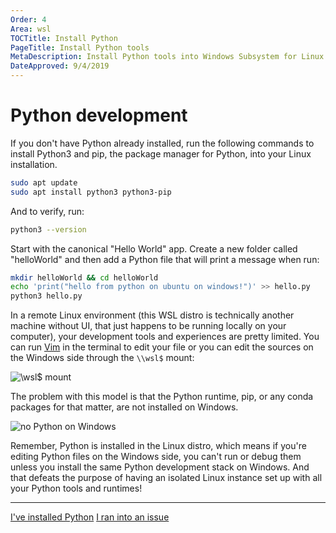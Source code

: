 ```yaml
---
Order: 4
Area: wsl
TOCTitle: Install Python
PageTitle: Install Python tools
MetaDescription: Install Python tools into Windows Subsystem for Linux
DateApproved: 9/4/2019
---
```

# Python development

If you don't have Python already installed, run the following commands to install Python3 and pip, the package manager for Python, into your Linux installation.

```bash
sudo apt update
sudo apt install python3 python3-pip
```

And to verify, run:

```bash
python3 --version
```

Start with the canonical "Hello World" app. Create a new folder called "helloWorld" and then add a Python file that will print a message when run:

```bash
mkdir helloWorld && cd helloWorld
echo 'print("hello from python on ubuntu on windows!")' >> hello.py
python3 hello.py
```

In a remote Linux environment (this WSL distro is technically another machine without UI, that just happens to be running locally on your computer), your development tools and experiences are pretty limited.  You can run [Vim](https://stackoverflow.blog/2017/05/23/stack-overflow-helping-one-million-developers-exit-vim/) in the terminal to edit your file or you can edit the sources on the Windows side through the `\\wsl$` mount:

![\\wsl$ mount](images/wsl/wsl$-mount.png)

The problem with this model is that the Python runtime, pip, or any conda packages for that matter, are not installed on Windows.

![no Python on Windows](images/wsl/no-python-on-windows.png)

Remember, Python is installed in the Linux distro, which means if you're editing Python files on the Windows side, you can't run or debug them unless you install the same Python development stack on Windows. And that defeats the purpose of having an isolated Linux instance set up with all your Python tools and runtimes!

----

<a class="tutorial-next-btn" href="/remote-tutorials/wsl/run-in-wsl">I've installed Python</a> <a class="tutorial-feedback-btn" onclick="reportIssue('remote-tutorials-wsl', 'install-python')" href="javascript:void(0)">I ran into an issue</a>
